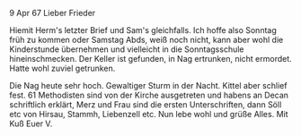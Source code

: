 9 Apr 67
Lieber Frieder

Hiemit Herm's letzter Brief und Sam's gleichfalls. Ich hoffe also Sonntag früh zu kommen oder Samstag Abds, weiß noch nicht, kann aber wohl die Kinderstunde übernehmen und vielleicht in die Sonntagsschule hineinschmecken. 
Der Keller ist gefunden, in Nag ertrunken, nicht ermordet. Hatte wohl zuviel getrunken.

Die Nag heute sehr hoch. Gewaltiger Sturm in der Nacht. Kittel aber schlief fest. 61 Methodisten sind von der Kirche ausgetreten und habens an Decan schriftlich erklärt, Merz und Frau sind die ersten Unterschriften, dann Söll etc von Hirsau, Stammh, Liebenzell etc. Nun lebe wohl und grüße Alles. Mit Kuß
 Euer V.
